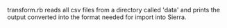 transform.rb reads all csv files from a directory called 'data' and prints the output converted into the format needed for import into Sierra.
